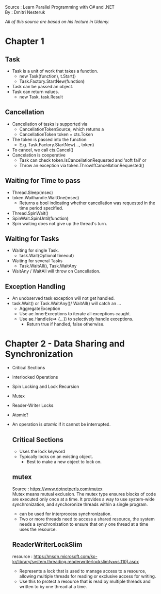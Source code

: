 
Source : Learn Parallel Programming with C# and .NET     
By : Dmitri Nesteruk             

*All of this source are based on his lecture in Udemy.*
# Chapter 1 
## Task
- Task is a unit of work that takes a function.
  - new Task(function), t.Start()
  - Task.Factory.StartNew(function)
- Task can be passed an object.
- Task can return values.
  - new Task<T>, task.Result
  
  
## Cancellation
- Cancellation of tasks is supported via 
  - CancellationTokenSource, which returns a
  - CancellationToken token = cts.Token
- The token is passed into the function
  - E.g. Task.Factory.StartNew(..., token)
- To cancel, we call cts.Cancel()
- Cancelation is cooperative
  - Task can check token.IsCancellationRequested and 'soft fail' or
  - Throw an exception via token.ThrowIfCancellationRequested()
  

## Waiting for Time to pass
- Thread.Sleep(msec)
- token.Waithandle.WaitOne(msec)
  - Returns a bool indicating whether cancellation was requested in the time period specified.
- Thread.SpinWait()
- SpinWait.SpinUntil(function)
- Spin waiting does not give up the thread's turn.

## Waiting for Tasks
- Waiting for single Task.
  - task.Wait(Optional timeout)
- Waiting for several Tasks
  - Task.WaitAll(), Task.WaitAny
- WaitAny / WaitAll will throw on Cancellation.


## Exception Handling
- An unobserved task exception will not get handled.
- task.Wait() or Task.WaitAny()/ WaitAll() will catch an ...
  - AggregateException
  - Use ae.InnerExceptions to iterate all exceptions caught.
  - Use ae.Handle(e=> {...}) to selectively handle exceptions.
    - Return true if handled, false otherwise.
  
  
# Chapter 2 - Data Sharing and Synchronization
* Critical Sections
* Interlocked Operations
* Spin Locking and Lock Recursion
* Mutex    
* Reader-Writer Locks

* Atomic?
- An operation is *atomic* if it cannot be interrupted.
  
  ## Critical Sections
  - Uses the lock keyword
  - Typically locks on an existing object.
    - Best to make a new object to lock on.
  
  ## mutex  
  Source : https://www.dotnetperls.com/mutex       
  Mutex means mutual exclusion. The mutex type ensures blocks of code are executed only once at a time.
  It provides a way to use system-wide synchronization, and synchoronize 
  threads within a single program.
  - can be used for interprocess synchronization. 
  - Two or more threads need to access a shared resource, the system needs a
  synchronization to ensure that only one thread at a time uses the resource.
  
  
  
  ## ReaderWriterLockSlim 
  resource : https://msdn.microsoft.com/ko-kr/library/system.threading.readerwriterlockslim(v=vs.110).aspx     
  - Represents a lock that is used to manage access to a resource, allowing multiple threads for reading
    or exclusive access for writing.
  - Use this to protect a resource that is read by multiple threads and written to by one
  thread at a time.
  
    
    
  
  
  

